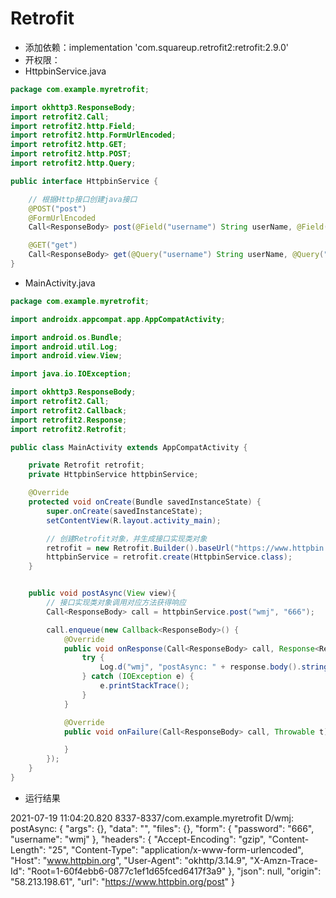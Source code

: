 # Retrofit

- 添加依赖：implementation 'com.squareup.retrofit2:retrofit:2.9.0'
- 开权限：<uses-permission android:name="android.permission.INTERNET"/>
- HttpbinService.java

```java
package com.example.myretrofit;

import okhttp3.ResponseBody;
import retrofit2.Call;
import retrofit2.http.Field;
import retrofit2.http.FormUrlEncoded;
import retrofit2.http.GET;
import retrofit2.http.POST;
import retrofit2.http.Query;

public interface HttpbinService {

    // 根据Http接口创建java接口
    @POST("post")
    @FormUrlEncoded
    Call<ResponseBody> post(@Field("username") String userName, @Field("password") String pwd);

    @GET("get")
    Call<ResponseBody> get(@Query("username") String userName, @Query("password") String pwd);
}
```

- MainActivity.java

```java
package com.example.myretrofit;

import androidx.appcompat.app.AppCompatActivity;

import android.os.Bundle;
import android.util.Log;
import android.view.View;

import java.io.IOException;

import okhttp3.ResponseBody;
import retrofit2.Call;
import retrofit2.Callback;
import retrofit2.Response;
import retrofit2.Retrofit;

public class MainActivity extends AppCompatActivity {

    private Retrofit retrofit;
    private HttpbinService httpbinService;

    @Override
    protected void onCreate(Bundle savedInstanceState) {
        super.onCreate(savedInstanceState);
        setContentView(R.layout.activity_main);

        // 创建Retrofit对象，并生成接口实现类对象
        retrofit = new Retrofit.Builder().baseUrl("https://www.httpbin.org/").build();
        httpbinService = retrofit.create(HttpbinService.class);
    }


    public void postAsync(View view){
        // 接口实现类对象调用对应方法获得响应
        Call<ResponseBody> call = httpbinService.post("wmj", "666");

        call.enqueue(new Callback<ResponseBody>() {
            @Override
            public void onResponse(Call<ResponseBody> call, Response<ResponseBody> response) {
                try {
                    Log.d("wmj", "postAsync: " + response.body().string());
                } catch (IOException e) {
                    e.printStackTrace();
                }
            }

            @Override
            public void onFailure(Call<ResponseBody> call, Throwable t) {

            }
        });
    }
}
```

- 运行结果

2021-07-19 11:04:20.820 8337-8337/com.example.myretrofit D/wmj: postAsync: {
      "args": {}, 
      "data": "", 
      "files": {}, 
      "form": {
        "password": "666", 
        "username": "wmj"
      }, 
      "headers": {
        "Accept-Encoding": "gzip", 
        "Content-Length": "25", 
        "Content-Type": "application/x-www-form-urlencoded", 
        "Host": "www.httpbin.org", 
        "User-Agent": "okhttp/3.14.9", 
        "X-Amzn-Trace-Id": "Root=1-60f4ebb6-0877c1ef1d65fced6417f3a9"
      }, 
      "json": null, 
      "origin": "58.213.198.61", 
      "url": "https://www.httpbin.org/post"
    }
